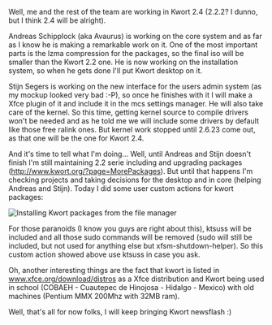 Well, me and the rest of the team are working in Kwort 2.4 (2.2.2? I dunno, but I think 2.4 will be alright).

Andreas Schipplock (aka Avaurus) is working on the core system and as far as I know he is making a remarkable work on it.
One of the most important parts is the lzma compression for the packages, so the final iso will be smaller than the Kwort 2.2 one. He is now working on the installation system, so when he gets done I'll put Kwort desktop on it.

Stijn Segers is working on the new interface for the users admin system (as my mockup looked very bad :-P), so once he finishes with it I will make a Xfce plugin of it and include it in the mcs settings manager.
He will also take care of the kernel. So this time, getting kernel source to compile drivers won't be needed and as he told me we will include some drivers by default like those free ralink ones. But kernel work stopped until 2.6.23 come out, as that one will be the one for Kwort 2.4.

And it's time to tell what I'm doing... Well, until Andreas and Stijn doesn't finish I'm still maintaining 2.2 serie including and upgrading packages (http://www.kwort.org/?page=MorePackages).
But until that happens I'm checking projects and taking decisions for the desktop and in core (helping Andreas and Stijn). Today I did some user custom actions for kwort packages:

![Installing Kwort packages from the file manager](https://sites.google.com/site/dcortarello/kpkg_install.png)

For those paranoids (I know you guys are right about this), ktsuss will be included and all those sudo commands will be removed (sudo will still be included, but not used for anything else but xfsm-shutdown-helper). So this custom action showed above use ktsuss in case you ask.


Oh, another interesting things are the fact that kwort is listed in www.xfce.org/download/distros as a Xfce distribution and Kwort being used in school (COBAEH - Cuautepec de Hinojosa - Hidalgo - Mexico) with old machines (Pentium MMX 200Mhz with 32MB ram).

Well, that's all for now folks, I will keep bringing Kwort newsflash :)
